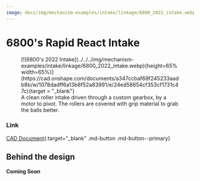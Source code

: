 ```yaml
---
image: docs/img/mechanism-examples/intake/linkage/6800_2022_intake.webp
---
```


<style>

td, th , table{
   border: none!important;
}

td{
  text-align: left !important;
  vertical-align: middle !important;
}

table tr:hover{
    background-color: transparent !important;
}

</style>

# 6800's Rapid React Intake

<figure markdown="span">
[![6800's 2022 Intake](../../../img/mechanism-examples/intake/linkage/6800_2022_intake.webp){height=65% width=65%}](https://cad.onshape.com/documents/a347ccbaf68f245233aadb8b/w/1078dadff6a13b8f52a83991/e/24ed58654cf353cf1731c47c){target = "_blank"}
<figcaption>A clean roller intake driven through a custom gearbox, by a motor to pivot. The rollers are covered with grip material to grab the balls better.</figcaption>
</figure>

### Link

[CAD Document](https://cad.onshape.com/documents/a347ccbaf68f245233aadb8b/w/1078dadff6a13b8f52a83991/e/24ed58654cf353cf1731c47c "CAD Document Link"){:target="_blank" .md-button .md-button--primary}

## Behind the design

**Coming Soon**